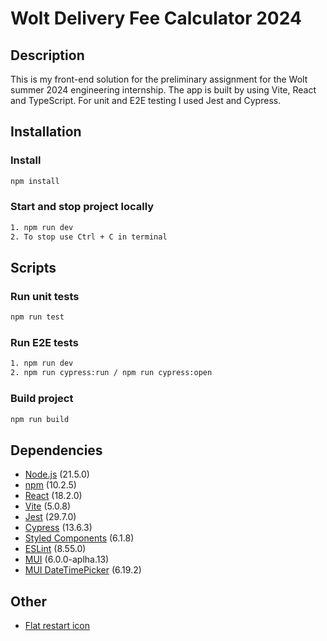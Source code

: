# Wolt Delivery Fee Calculator 2024

## Description

This is my front-end solution for the preliminary assignment for the Wolt summer 2024 engineering internship. The app is built by using Vite, React and TypeScript. For unit and E2E testing I used Jest and Cypress.

## Installation

### Install

```bash
npm install
```

### Start and stop project locally

```bash
1. npm run dev
2. To stop use Ctrl + C in terminal
```

## Scripts

### Run unit tests

```bash
npm run test
```

### Run E2E tests

```bash
1. npm run dev
2. npm run cypress:run / npm run cypress:open
```

### Build project

```bash
npm run build
```

## Dependencies

- [Node.js](https://nodejs.org/en/) (21.5.0)
- [npm](https://www.npmjs.com/) (10.2.5)
- [React](https://reactjs.org/) (18.2.0)
- [Vite](https://vitejs.dev/) (5.0.8)
- [Jest](https://jestjs.io/) (29.7.0)
- [Cypress](https://www.cypress.io/) (13.6.3)
- [Styled Components](https://styled-components.com/) (6.1.8)
- [ESLint](https://eslint.org/) (8.55.0)
- [MUI](https://mui.com/material-ui/) (6.0.0-aplha.13)
- [MUI DateTimePicker](https://mui.com/components/pickers/) (6.19.2)

## Other

- [Flat restart icon](https://commons.wikimedia.org/wiki/File:Flat_restart_icon.svg)
